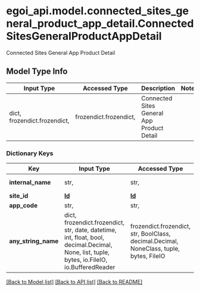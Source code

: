 # egoi_api.model.connected_sites_general_product_app_detail.ConnectedSitesGeneralProductAppDetail

Connected Sites General App Product Detail

## Model Type Info
Input Type | Accessed Type | Description | Notes
------------ | ------------- | ------------- | -------------
dict, frozendict.frozendict,  | frozendict.frozendict,  | Connected Sites General App Product Detail | 

### Dictionary Keys
Key | Input Type | Accessed Type | Description | Notes
------------ | ------------- | ------------- | ------------- | -------------
**internal_name** | str,  | str,  | Internal Name | [optional] 
**site_id** | [**Id**](Id.md) | [**Id**](Id.md) |  | [optional] 
**app_code** | str,  | str,  | App code | [optional] 
**any_string_name** | dict, frozendict.frozendict, str, date, datetime, int, float, bool, decimal.Decimal, None, list, tuple, bytes, io.FileIO, io.BufferedReader | frozendict.frozendict, str, BoolClass, decimal.Decimal, NoneClass, tuple, bytes, FileIO | any string name can be used but the value must be the correct type | [optional]

[[Back to Model list]](../../README.md#documentation-for-models) [[Back to API list]](../../README.md#documentation-for-api-endpoints) [[Back to README]](../../README.md)

